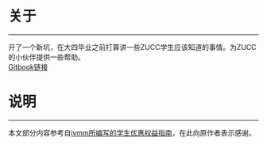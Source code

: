 # 关于

---

开了一个新坑，在大四毕业之前打算讲一些ZUCC学生应该知道的事情。为ZUCC的小伙伴提供一些帮助。  
[Gitbook链接](https://www.gitbook.com/read/book/hdsky/zucc-student-resources)

# 说明

---

本文部分内容参考自[ivmm所编写的学生优惠权益指南](https://github.com/ivmm/Student-resources)，在此向原作者表示感谢。


